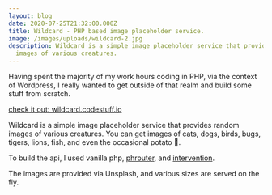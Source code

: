 ```yaml
---
layout: blog
date: 2020-07-25T21:32:00.000Z
title: Wildcard - PHP based image placeholder service.
image: /images/uploads/wildcard-2.jpg
description: Wildcard is a simple image placeholder service that provides random
  images of various creatures.
---
```

Having spent the majority of my work hours coding in PHP, via the context of Wordpress, I really wanted to get outside of that realm and build some stuff from scratch.

[check it out: wildcard.codestuff.io](https://wildcard.codestuff.io/)

Wildcard is a simple image placeholder service that provides random images of various creatures. You can get images of cats, dogs, birds, bugs, tigers, lions, fish, and even the occasional potato 🤫.

To build the api, I used vanilla php, [phrouter](https://github.com/mrjgreen/phroute), and [intervention](http://image.intervention.io/).

The images are provided via Unsplash, and various sizes are served on the fly.